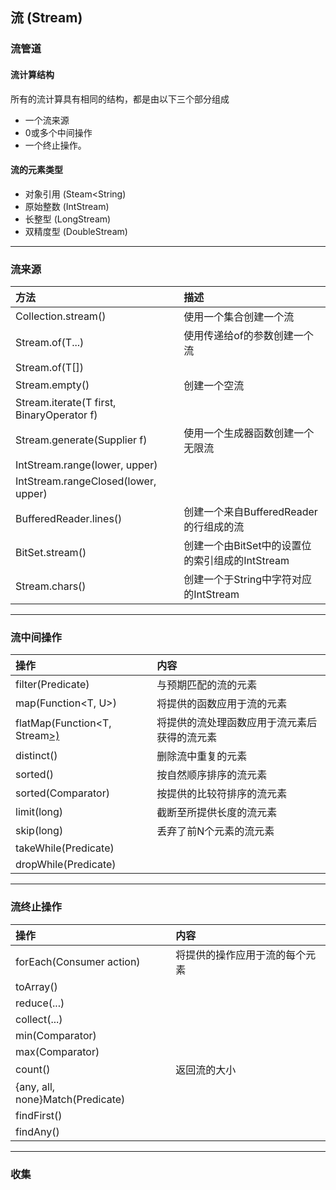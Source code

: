 ## 流 (Stream)

### 流管道
#### 流计算结构
所有的流计算具有相同的结构，都是由以下三个部分组成
* 一个流来源
* 0或多个中间操作
* 一个终止操作。
#### 流的元素类型
* 对象引用 (Steam<String)
* 原始整数 (IntStream)
* 长整型 (LongStream)
* 双精度型 (DoubleStream)
***

### 流来源
方法|描述
:--|:--
Collection.stream()|使用一个集合创建一个流
Stream.of(T...)|使用传递给of的参数创建一个流
Stream.of(T[])|
Stream.empty()|创建一个空流
Stream.iterate(T first, BinaryOperator<T> f)|
Stream.generate(Supplier<T> f)|使用一个生成器函数创建一个无限流
IntStream.range(lower, upper)|
IntStream.rangeClosed(lower, upper)|
BufferedReader.lines()|创建一个来自BufferedReader的行组成的流
BitSet.stream()|创建一个由BitSet中的设置位的索引组成的IntStream
Stream.chars()|创建一个于String中字符对应的IntStream
***

### 流中间操作
操作|内容
:--|:--
filter(Predicate<T>)|与预期匹配的流的元素
map(Function<T, U>)|将提供的函数应用于流的元素
flatMap(Function<T, Stream<U>>)|将提供的流处理函数应用于流元素后获得的流元素
distinct()|删除流中重复的元素
sorted()|按自然顺序排序的流元素
sorted(Comparator<T>)|按提供的比较符排序的流元素
limit(long)|截断至所提供长度的流元素
skip(long)|丢弃了前N个元素的流元素
takeWhile(Predicate<T>)|
dropWhile(Predicate<T>)|
***

### 流终止操作
操作|内容
:--|:--
forEach(Consumer<T> action)|将提供的操作应用于流的每个元素
toArray()|
reduce(...)|
collect(...)|
min(Comparator<T>)|
max(Comparator<T>)|
count()|返回流的大小
{any, all, none}Match(Predicate<T>)|
findFirst()|
findAny()|
***

### 收集
